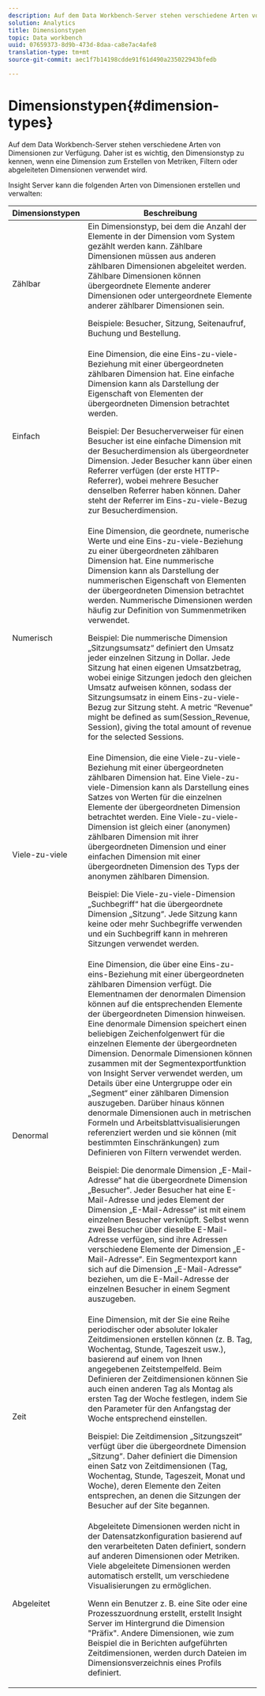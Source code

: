 ```yaml
---
description: Auf dem Data Workbench-Server stehen verschiedene Arten von Dimensionen zur Verfügung. Daher ist es wichtig, den Dimensionstyp zu kennen, wenn eine Dimension zum Erstellen von Metriken, Filtern oder abgeleiteten Dimensionen verwendet wird.
solution: Analytics
title: Dimensionstypen
topic: Data workbench
uuid: 07659373-8d9b-473d-8daa-ca8e7ac4afe8
translation-type: tm+mt
source-git-commit: aec1f7b14198cdde91f61d490a235022943bfedb

---
```



# Dimensionstypen{#dimension-types}

Auf dem Data Workbench-Server stehen verschiedene Arten von Dimensionen zur Verfügung. Daher ist es wichtig, den Dimensionstyp zu kennen, wenn eine Dimension zum Erstellen von Metriken, Filtern oder abgeleiteten Dimensionen verwendet wird.

Insight Server kann die folgenden Arten von Dimensionen erstellen und verwalten:

<table id="table_1A79B6C57ED145B6AA3BB05DD37AAD1B"> 
 <thead> 
  <tr> 
   <th colname="col1" class="entry"> Dimensionstypen </th> 
   <th colname="col2" class="entry"> Beschreibung </th> 
  </tr> 
 </thead>
 <tbody> 
  <tr> 
   <td colname="col1"> Zählbar </td> 
   <td colname="col2">Ein Dimensionstyp, bei dem die Anzahl der Elemente in der Dimension vom System gezählt werden kann. Zählbare Dimensionen müssen aus anderen zählbaren Dimensionen abgeleitet werden. Zählbare Dimensionen können übergeordnete Elemente anderer Dimensionen oder untergeordnete Elemente anderer zählbarer Dimensionen sein. <p>Beispiele: Besucher, Sitzung, Seitenaufruf, Buchung und Bestellung. </p></td> 
  </tr> 
  <tr> 
   <td colname="col1"> Einfach </td> 
   <td colname="col2">Eine Dimension, die eine Eins-zu-viele-Beziehung mit einer übergeordneten zählbaren Dimension hat. Eine einfache Dimension kann als Darstellung der Eigenschaft von Elementen der übergeordneten Dimension betrachtet werden. <p>Beispiel: Der Besucherverweiser für einen Besucher ist eine einfache Dimension mit der Besucherdimension als übergeordneter Dimension. Jeder Besucher kann über einen Referrer verfügen (der erste HTTP-Referrer), wobei mehrere Besucher denselben Referrer haben können. Daher steht der Referrer im Eins-zu-viele-Bezug zur Besucherdimension. </p></td> 
  </tr> 
  <tr> 
   <td colname="col1"> Numerisch </td> 
   <td colname="col2">Eine Dimension, die geordnete, numerische Werte und eine Eins-zu-viele-Beziehung zu einer übergeordneten zählbaren Dimension hat. Eine nummerische Dimension kann als Darstellung der nummerischen Eigenschaft von Elementen der übergeordneten Dimension betrachtet werden. Nummerische Dimensionen werden häufig zur Definition von Summenmetriken verwendet. <p>Beispiel: Die nummerische Dimension „Sitzungsumsatz“ definiert den Umsatz jeder einzelnen Sitzung in Dollar. Jede Sitzung hat einen eigenen Umsatzbetrag, wobei einige Sitzungen jedoch den gleichen Umsatz aufweisen können, sodass der Sitzungsumsatz in einem Eins-zu-viele-Bezug zur Sitzung steht. A metric “Revenue” might be defined as <span class="filepath"> sum(Session_Revenue, Session)</span>, giving the total amount of revenue for the selected Sessions. </p></td> 
  </tr> 
  <tr> 
   <td colname="col1"> Viele-zu-viele </td> 
   <td colname="col2">Eine Dimension, die eine Viele-zu-viele-Beziehung mit einer übergeordneten zählbaren Dimension hat. Eine Viele-zu-viele-Dimension kann als Darstellung eines Satzes von Werten für die einzelnen Elemente der übergeordneten Dimension betrachtet werden. Eine Viele-zu-viele-Dimension ist gleich einer (anonymen) zählbaren Dimension mit ihrer übergeordneten Dimension und einer einfachen Dimension mit einer übergeordneten Dimension des Typs der anonymen zählbaren Dimension. <p>Beispiel: Die Viele-zu-viele-Dimension „Suchbegriff“ hat die übergeordnete Dimension „Sitzung“. Jede Sitzung kann keine oder mehr Suchbegriffe verwenden und ein Suchbegriff kann in mehreren Sitzungen verwendet werden. </p></td> 
  </tr> 
  <tr> 
   <td colname="col1"> Denormal </td> 
   <td colname="col2">Eine Dimension, die über eine Eins-zu-eins-Beziehung mit einer übergeordneten zählbaren Dimension verfügt. Die Elementnamen der denormalen Dimension können auf die entsprechenden Elemente der übergeordneten Dimension hinweisen. Eine denormale Dimension speichert einen beliebigen Zeichenfolgenwert für die einzelnen Elemente der übergeordneten Dimension. Denormale Dimensionen können zusammen mit der Segmentexportfunktion von Insight Server verwendet werden, um Details über eine Untergruppe oder ein „Segment“ einer zählbaren Dimension auszugeben. Darüber hinaus können denormale Dimensionen auch in metrischen Formeln und Arbeitsblattvisualisierungen referenziert werden und sie können (mit bestimmten Einschränkungen) zum Definieren von Filtern verwendet werden. <p>Beispiel: Die denormale Dimension „E-Mail-Adresse“ hat die übergeordnete Dimension „Besucher“. Jeder Besucher hat eine E-Mail-Adresse und jedes Element der Dimension „E-Mail-Adresse“ ist mit einem einzelnen Besucher verknüpft. Selbst wenn zwei Besucher über dieselbe E-Mail-Adresse verfügen, sind ihre Adressen verschiedene Elemente der Dimension „E-Mail-Adresse“. Ein Segmentexport kann sich auf die Dimension „E-Mail-Adresse“ beziehen, um die E-Mail-Adresse der einzelnen Besucher in einem Segment auszugeben. </p></td> 
  </tr> 
  <tr> 
   <td colname="col1"> Zeit </td> 
   <td colname="col2">Eine Dimension, mit der Sie eine Reihe periodischer oder absoluter lokaler Zeitdimensionen erstellen können (z. B. Tag, Wochentag, Stunde, Tageszeit usw.), basierend auf einem von Ihnen angegebenen Zeitstempelfeld. Beim Definieren der Zeitdimensionen können Sie auch einen anderen Tag als Montag als ersten Tag der Woche festlegen, indem Sie den Parameter für den Anfangstag der Woche entsprechend einstellen. <p>Beispiel: Die Zeitdimension „Sitzungszeit“ verfügt über die übergeordnete Dimension „Sitzung“. Daher definiert die Dimension einen Satz von Zeitdimensionen (Tag, Wochentag, Stunde, Tageszeit, Monat und Woche), deren Elemente den Zeiten entsprechen, an denen die Sitzungen der Besucher auf der Site begannen. </p></td> 
  </tr> 
  <tr> 
   <td colname="col1"> Abgeleitet </td> 
   <td colname="col2">Abgeleitete Dimensionen werden nicht in der Datensatzkonfiguration basierend auf den verarbeiteten Daten definiert, sondern auf anderen Dimensionen oder Metriken. Viele abgeleitete Dimensionen werden automatisch erstellt, um verschiedene Visualisierungen zu ermöglichen. <p>Wenn ein Benutzer z. B. eine Site oder eine Prozesszuordnung erstellt, erstellt Insight Server im Hintergrund die Dimension "Präfix". Andere Dimensionen, wie zum Beispiel die in Berichten aufgeführten Zeitdimensionen, werden durch Dateien im Dimensionsverzeichnis eines Profils definiert. </p></td> 
  </tr> 
 </tbody> 
</table>

